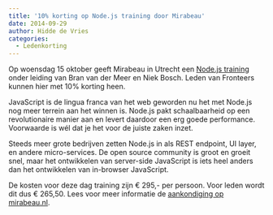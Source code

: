```yaml
---
title: '10% korting op Node.js training door Mirabeau'
date: 2014-09-29
author: Hidde de Vries
categories:
  - Ledenkorting
---
```


Op woensdag 15 oktober geeft Mirabeau in Utrecht een [Node.js training](https://www.mirabeau.nl/nieuws/persbericht/2014/2014-08-22-programma-training-mirabeau-node-js) onder leiding van Bran van der Meer en Niek Bosch. Leden van Fronteers kunnen hier met 10% korting heen.

JavaScript is de lingua franca van het web geworden nu het met Node.js nog meer terrein aan het winnen is. Node.js pakt schaalbaarheid op een revolutionaire manier aan en levert daardoor een erg goede performance. Voorwaarde is wél dat je het voor de juiste zaken inzet.

Steeds meer grote bedrijven zetten Node.js in als REST endpoint, UI layer, en andere micro-services. De open source community is groot en groeit snel, maar het ontwikkelen van server-side JavaScript is iets heel anders dan het ontwikkelen van in-browser JavaScript.

De kosten voor deze dag training zijn € 295,- per persoon. Voor leden wordt dit dus € 265,50. Lees voor meer informatie de [aankondiging op mirabeau.nl](https://www.mirabeau.nl/nieuws/persbericht/2014/2014-08-22-programma-training-mirabeau-node-js).
